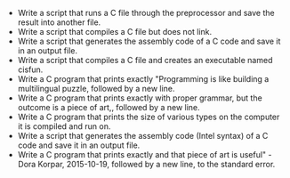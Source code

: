 - Write a script that runs a C file through the preprocessor and save the result into another file.
- Write a script that compiles a C file but does not link.
- Write a script that generates the assembly code of a C code and save it in an output file.
- Write a script that compiles a C file and creates an executable named cisfun.
- Write a C program that prints exactly "Programming is like building a multilingual puzzle, followed by a new line.
- Write a C program that prints exactly with proper grammar, but the outcome is a piece of art,, followed by a new line.
- Write a C program that prints the size of various types on the computer it is compiled and run on.
- Write a script that generates the assembly code (Intel syntax) of a C code and save it in an output file.
- Write a C program that prints exactly and that piece of art is useful" - Dora Korpar, 2015-10-19, followed by a new line, to the standard error.
